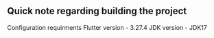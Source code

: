 ## Quick note regarding building the project
Configuration requirments
Flutter version - 3.27.4
JDK version - JDK17
